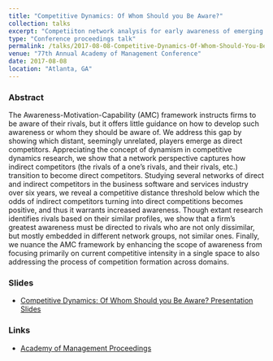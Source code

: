 ```yaml
---
title: "Competitive Dynamics: Of Whom Should you Be Aware?"
collection: talks
excerpt: "Competiiton network analysis for early awareness of emerging rivals.<br/><img src='/images/AOM2017_cover_slide_png.png'>"
type: "Conference proceedings talk"
permalink: /talks/2017-08-08-Competitive-Dynamics-Of-Whom-Should-You-Be-Aware
venue: "77th Annual Academy of Management Conference"
date: 2017-08-08
location: "Atlanta, GA"
---
```


### Abstract 
The Awareness-Motivation-Capability (AMC) framework instructs firms to be aware of their rivals, but it offers little guidance on how to develop such awareness or whom they should be aware of. We address this gap by showing which distant, seemingly unrelated, players emerge as direct competitors. Appreciating the concept of dynamism in competitive dynamics research, we show that a network perspective captures how indirect competitors (the rivals of a one’s rivals, and their rivals, etc.) transition to become direct competitors. Studying several networks of direct and indirect competitors in the business software and services industry over six years, we reveal a competitive distance threshold below which the odds of indirect competitors turning into direct competitions becomes positive, and thus it warrants increased awareness. Though extant research identifies rivals based on their similar profiles, we show that a firm’s greatest awareness must be directed to rivals who are not only dissimilar, but mostly embedded in different network groups, not similar ones. Finally, we nuance the AMC framework by enhancing the scope of awareness from focusing primarily on current competitive intensity in a single space to also addressing the process of competition formation across domains.

### Slides
* [Competitive Dynamics: Of Whom Should you Be Aware? Presentation Slides](/files/AOM_20170808_Downing_Kang_Markman_v2.pdf "Competitive Dynamics: Of Whom Should you Be Aware? Presentation Slides")

### Links
* [Academy of Management Proceedings](http://proceedings.aom.org/content/2017/1/16381)
